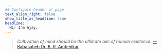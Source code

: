 ```yaml
---
## Configure header of page
text_align_right: false
show_title_as_headline: true
headline: |
  Hi! I'm Ajay.
---
```


<!-- this is a subheadline -->

> *Cultivation of mind should be the ultimate aim of human existence.* [-- Babasaheb Dr. B. R. Ambedkar](http://www.columbia.edu/itc/mealac/pritchett/00ambedkar/index.html)

